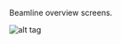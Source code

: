 Beamline overview screens.

![alt tag](https://github.com/JeffersonLab/clas12-epics/blob/hotfix-v1.1.1/css_share/beamline/hps_scalers.png)

